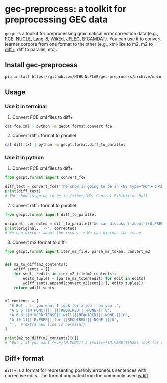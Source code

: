 # gec-preprocess: a toolkit for preprocessing GEC data
`gecpt` is a toolkit for preprocessing grammatical error correction data (e.g., [FCE](https://ilexir.co.uk/datasets/index.html), [NUCLE](https://www.comp.nus.edu.sg/~nlp/conll14st.html), [Lang-8](https://sites.google.com/site/naistlang8corpora/), [WikEd](http://romang.home.amu.edu.pl/wiked/wiked.html), [JFLEG](https://github.com/keisks/jfleg), [EFCAMDAT](https://corpus.mml.cam.ac.uk/efcamdat2/)).
You can use it to convert learner corpora from one format to the other (e.g., xml-like to m2, m2 to [diff+](#diff+-format), diff to parallel, etc).

## Install gec-preprocess

```bash
pip install https://github.com/NTHU-NLPLAB/gec-preprocess/archive/main.zip
```

## Usage

### Use it in terminal

1. Convert FCE xml files to diff+
```bash
cat fce.xml | python -m gecpt.format.convert_fce
```

2. Convert diff+ format to parallel
```bash
cat diff.txt | python -m gecpt.format.diff_to_parallel
```

### Use it in python

1. Convert FCE xml files to diff+
```python
from gecpt.format import convert_fce

diff_text = convert_fce('The show is going to be in <NS type="MD"><c>the</c></NS> Central Exhibition Hall', to='diff')
print(diff_text)
# The show is going to be in {+the+}(MD) Central Exhibition Hall
```

2. Convert diff+ format to parallel
```python
from gecpt.format import diff_to_parallel

original, corrected = diff_to_parallel("We can discuss [-about-](U:PREP) the issue.")
print(original, '->', corrected)
# We can discuss about the issue. -> We can discuss the issue.
```

3. Convert m2 format to diff+
```python
from gecpt.format import iter_m2_file, parse_m2_token, convert_m2


def m2_to_diff(m2_contents):
    wdiff_sents = []
    for sent, *edits in iter_m2_file(m2_contents):
        edits_tuples = [parse_m2_token(edit) for edit in edits]
        wdiff_sents.append(convert_m2(sent[2:], edits_tuples))
    return wdiff_sents


m2_contents = [
  'S But , if you want I look for a job from you .',
  'A 5 5|||M:PUNCT|||,|||REQUIRED|||-NONE-|||0',
  'A 6 6|||M:VERB:TENSE|||will|||REQUIRED|||-NONE-|||0',
  'A 10 11|||R:PREP|||for|||REQUIRED|||-NONE-|||0',
  '',  # extra new line is necessary.
]

print(m2_to_diff(m2_contents)[0])
# 'But , if you want {+,+}(M:PUNCT) I {+will+}(M:VERB:TENSE) look for a job [-from-]{+for+}(R:PREP) you .'
```

## Diff+ format
`diff+` is a format for representing possibly erroneous sentences with corrective edits.
The format originated from the commonly used [wdiff](https://www.gnu.org/software/wdiff/).
